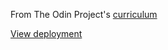 From The Odin Project's [curriculum](http://www.theodinproject.com/courses/web-development-101/lessons/html-css)

[View deployment](https://headnodic.github.io/google-homepage-clone/)
